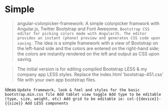 # Simple

> angular-colorpicker-framework:  A simple colorpicker framwork with Angular.js, Twitter Bootstrap and Font Awesome.
    ```
    Bootstrap CSS editor for picking colors made with AngularJS.
    The editor provides an instant (phone) preview and generates CSS code upon saving.
    ```
The idea is a simple framework with a view of Bootstrap on the left-hand side and the colors are entered on the right-hand side;  the colors are instantly rendered on the left and output as CSS upon saving.

> The initial version is for editing compiled Bootstrap LESS & my company app LESS styles. Replace the index.html 'bootstrap-451.css' file with your own app bootstrap files.

Ideas
    ```
    Update framework, look & feel and styles for the basic bootstrap.min.css file
    Add tablet view toggle
    Add type to be editable (type, size, weight, etc)
    Add grid to be editable ie: col-{{device}}-{{size}}
    Add LESS components
    ```